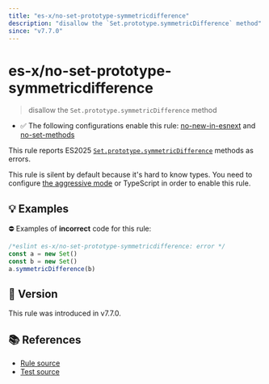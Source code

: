 ```yaml
---
title: "es-x/no-set-prototype-symmetricdifference"
description: "disallow the `Set.prototype.symmetricDifference` method"
since: "v7.7.0"
---
```


# es-x/no-set-prototype-symmetricdifference
> disallow the `Set.prototype.symmetricDifference` method

- ✅ The following configurations enable this rule: [no-new-in-esnext] and [no-set-methods]

This rule reports ES2025 [`Set.prototype.symmetricDifference`](https://github.com/tc39/proposal-set-methods) methods as errors.

This rule is silent by default because it's hard to know types. You need to configure [the aggressive mode](https://github.com/eslint-community/eslint-plugin-es-x/tree/master/docs/#the-aggressive-mode) or TypeScript in order to enable this rule.

## 💡 Examples

⛔ Examples of **incorrect** code for this rule:

<eslint-playground type="bad">

```js
/*eslint es-x/no-set-prototype-symmetricdifference: error */
const a = new Set()
const b = new Set()
a.symmetricDifference(b)
```

</eslint-playground>

## 🚀 Version

This rule was introduced in v7.7.0.

## 📚 References

- [Rule source](https://github.com/eslint-community/eslint-plugin-es-x/blob/master/lib/rules/no-set-prototype-symmetricdifference.js)
- [Test source](https://github.com/eslint-community/eslint-plugin-es-x/blob/master/tests/lib/rules/no-set-prototype-symmetricdifference.js)

[no-new-in-esnext]: ../configs/index.md#no-new-in-esnext
[no-set-methods]: ../configs/index.md#no-set-methods
